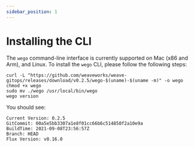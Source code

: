 ```yaml
---
sidebar_position: 1
---
```


# Installing the CLI

The `wego` command-line interface is currently supported on Mac (x86 and Arm), and Linux.
To install the `wego` CLI, please follow the following steps:

```console
curl -L "https://github.com/weaveworks/weave-gitops/releases/download/v0.2.5/wego-$(uname)-$(uname -m)" -o wego
chmod +x wego
sudo mv ./wego /usr/local/bin/wego
wego version
```

You should see:

```console
Current Version: 0.2.5
GitCommit: 00a5e5bb3307a1e8f01cc66b6c514850f2a10e9a
BuildTime: 2021-09-08T23:56:57Z
Branch: HEAD
Flux Version: v0.16.0
```
